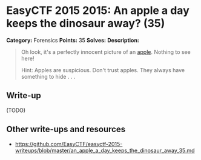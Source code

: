 # EasyCTF 2015 2015: An apple a day keeps the dinosaur away? (35)

**Category:** Forensics
**Points:** 35
**Solves:** 
**Description:**

> Oh look, it's a perfectly innocent picture of an [apple](https://github.com/EasyCTF/easyctf-2015-writeups/files/apple.jpg). Nothing to see here!
> 
> 
> Hint: Apples are suspicious. Don't trust apples. They always have something to hide . . .


## Write-up

(TODO)

## Other write-ups and resources

* <https://github.com/EasyCTF/easyctf-2015-writeups/blob/master/an_apple_a_day_keeps_the_dinosaur_away_35.md>

